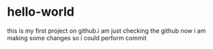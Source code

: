 # hello-world
this is my first project on github.i am just checking the github
now i am making some changes
so i could perform  commit
